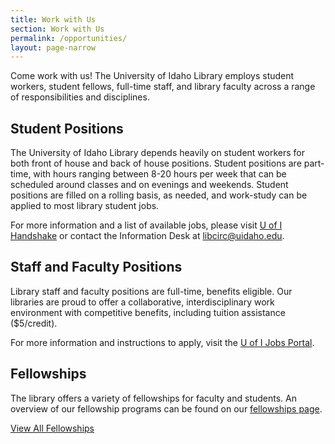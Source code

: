 ```yaml
---
title: Work with Us
section: Work with Us
permalink: /opportunities/
layout: page-narrow
---
```


Come work with us! The University of Idaho Library employs student workers, student fellows, full-time staff, and library faculty across a range of responsibilities and disciplines.

## Student Positions

The University of Idaho Library depends heavily on student workers for both front of house and back of house positions. Student positions are part-time, with hours ranging between 8-20 hours per week that can be scheduled around classes and on evenings and weekends. Student positions are filled on a rolling basis, as needed, and work-study can be applied to most library student jobs. 

For more information and a list of available jobs, please visit [U of I Handshake](https://www.uidaho.edu/handshake) or contact the Information Desk at <libcirc@uidaho.edu>. 

## Staff and Faculty Positions

Library staff and faculty positions are full-time, benefits eligible. Our libraries are proud to offer a collaborative, interdisciplinary work environment with competitive benefits, including tuition assistance ($5/credit).

For more information and instructions to apply, visit the [U of I Jobs Portal](https://uidaho.peopleadmin.com/).

## Fellowships

The library offers a variety of fellowships for faculty and students. An overview of our fellowship programs can be found on our [fellowships page](/opportunities/fellowships/). 

<a class="btn btn-outline-pride-gold" href="{{ '/opportunities/fellowships/' | relative_url }}">View All Fellowships</a>
